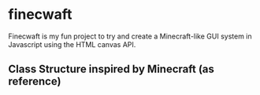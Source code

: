 # finecwaft
Finecwaft is my fun project to try and create a Minecraft-like GUI system in Javascript using the HTML canvas API.

## Class Structure inspired by Minecraft (as reference)
